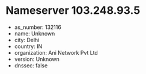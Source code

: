 # Nameserver 103.248.93.5

* as_number: 132116
* name: Unknown
* city: Delhi
* country: IN
* organization: Ani Network Pvt Ltd
* version: Unknown
* dnssec: false

